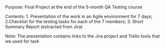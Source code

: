 Purpose: Final Project at the end of the 5-month QA Testing course

Contents: 1. Presentation of the work in an Agile environment for 7 days; 
2.Checklist for the testing tasks for each of the 7 members; 
3. Short Summary Report (extracted from Jira)

Note: The presentation contains links to the Jira project and Trello tools that we used for task
